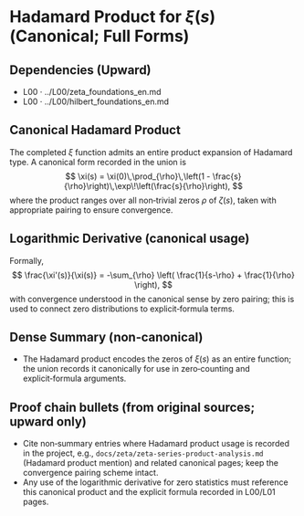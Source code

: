 # Hadamard Product for $\xi(s)$ (Canonical; Full Forms)

## Dependencies (Upward)
- L00 · ../L00/zeta_foundations_en.md
- L00 · ../L00/hilbert_foundations_en.md

## Canonical Hadamard Product
The completed $\xi$ function admits an entire product expansion of Hadamard type. A canonical form recorded in the union is
$$
\xi(s) = \xi(0)\,\prod_{\rho}\,\left(1 - \frac{s}{\rho}\right)\,\exp\!\left(\frac{s}{\rho}\right),
$$
where the product ranges over all non‑trivial zeros $\rho$ of $\zeta(s)$, taken with appropriate pairing to ensure convergence.

## Logarithmic Derivative (canonical usage)
Formally,
$$
\frac{\xi'(s)}{\xi(s)} = -\sum_{\rho} \left( \frac{1}{s-\rho} + \frac{1}{\rho} \right),
$$
with convergence understood in the canonical sense by zero pairing; this is used to connect zero distributions to explicit‑formula terms.

## Dense Summary (non‑canonical)
- The Hadamard product encodes the zeros of $\xi(s)$ as an entire function; the union records it canonically for use in zero‑counting and explicit‑formula arguments.

## Proof chain bullets (from original sources; upward only)
- Cite non‑summary entries where Hadamard product usage is recorded in the project, e.g., `docs/zeta/zeta-series-product-analysis.md` (Hadamard product mention) and related canonical pages; keep the convergence pairing scheme intact.
- Any use of the logarithmic derivative for zero statistics must reference this canonical product and the explicit formula recorded in L00/L01 pages.

